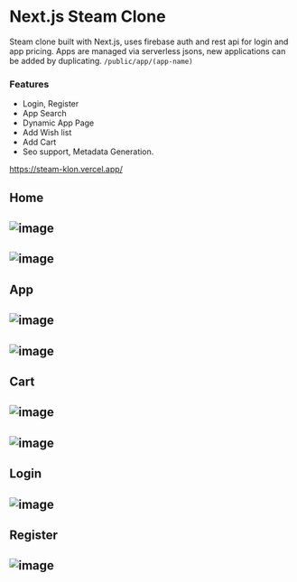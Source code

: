 # Next.js Steam Clone

Steam clone built with Next.js, uses firebase auth and rest api for login and app pricing. Apps are managed via serverless jsons, new applications can be added by duplicating. `/public/app/(app-name)`

### Features
  - Login, Register
  - App Search
  - Dynamic App Page
  - Add Wish list
  - Add Cart
  - Seo support, Metadata Generation.

https://steam-klon.vercel.app/

## Home
![image](https://github.com/user-attachments/assets/ebb38acf-2c3e-4e9b-9646-38b191f6a177)
-
![image](https://github.com/user-attachments/assets/3cc8b648-9ecf-4791-88b6-8e781803b678)
-
## App
![image](https://github.com/user-attachments/assets/3ea18823-86d5-4aaf-8bad-6a8cfa3f749c)
-
![image](https://github.com/user-attachments/assets/14f3ddd4-daba-47b8-85de-4446f6ffceee)
-
## Cart
![image](https://github.com/user-attachments/assets/d674ff62-00a6-4aaa-a7ec-3f6abbbc1d67)
-
![image](https://github.com/user-attachments/assets/0f3cffc0-13f8-482b-8999-f5860f91f13a)
-
## Login
![image](https://github.com/user-attachments/assets/018c75fa-a577-465d-bf8d-295319118f54)
-
## Register
![image](https://github.com/user-attachments/assets/918c3dd5-b06a-4134-97c3-7bbd51fdbef9)
-



